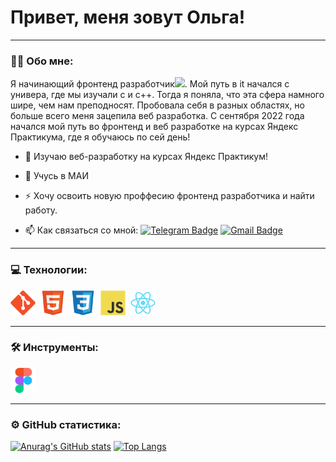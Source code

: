 # Привет, меня зовут Ольга!

---

### :man_technologist: Обо мне:

Я начинающий фронтенд разработчик<img src="https://media.giphy.com/media/WUlplcMpOCEmTGBtBW/giphy.gif" width="30px">. Мой путь в it начался с универа, где мы изучали с и с++. Тогда я поняла, что эта сфера намного шире, чем нам преподносят. Пробовала себя в разных областях, но больше всего меня зацепила веб разработка. С сентября 2022 года начался мой путь во фронтенд и веб разработке на курсах Яндекс Практикума, где я обучаюсь по сей день!

- :telescope: Изучаю веб-разработку на курсах Яндекс Практикум!

- :seedling: Учусь в МАИ

- :zap: Хочу освоить новую проффесию фронтенд разработчика и найти работу.

- :mailbox: Как связаться со мной: [![Telegram Badge](https://img.shields.io/badge/-lebedevaolga-blue?style=flat&logo=Telegram&logoColor=white)](https://t.me/olyalebedeva1) [![Gmail Badge](https://img.shields.io/badge/-Gmail-red?style=flat&logo=Gmail&logoColor=white)](mailto:lebedeva160301@gmail.com)

---

### 💻 Технологии:

<div>
  <img src="https://github.com/devicons/devicon/blob/master/icons/git/git-original.svg" title="git" alt="git" width="40" height="40"/>&nbsp
  <img src="https://github.com/devicons/devicon/blob/master/icons/html5/html5-original.svg" title="html5" alt="html5" width="40" height="40"/>&nbsp
  <img src="https://github.com/devicons/devicon/blob/master/icons/css3/css3-original.svg" title="css" alt="css" width="40" height="40"/>&nbsp
  <img src="https://github.com/devicons/devicon/blob/master/icons/javascript/javascript-original.svg" title="javascript" alt="javascript" width="40" height="40"/>&nbsp
  <img src="https://github.com/devicons/devicon/blob/master/icons/react/react-original.svg" title="reactjs" alt="reactjs" width="40" height="40"/>&nbsp;
</div>

---

### 🛠 Инструменты:

<div>
  <img src="https://github.com/devicons/devicon/blob/master/icons/figma/figma-original.svg" title="figma" alt="figma" width="40" height="40"/>&nbsp;
</div>

---

### ⚙️ GitHub статистика:

[![Anurag's GitHub stats](https://github-readme-stats.vercel.app/api?username=olgalebedeva2001&show_icons=true)](https://github.com/anuraghazra/github-readme-stats)
[![Top Langs](https://github-readme-stats.vercel.app/api/top-langs/?username=olgalebedeva2001)](https://github.com/anuraghazra/github-readme-stats)
